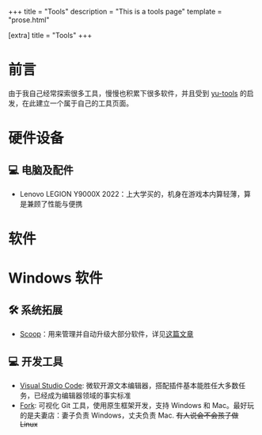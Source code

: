 +++
title = "Tools"
description = "This is a tools page"
template = "prose.html"

[extra]
title = "Tools"
+++

# 前言

由于我自己经常探索很多工具，慢慢也积累下很多软件，并且受到 [yu-tools](https://github.com/pseudoyu/yu-tools) 的启发，在此建立一个属于自己的工具页面。

# 硬件设备

## :computer: 电脑及配件

- Lenovo LEGION Y9000X 2022：上大学买的，机身在游戏本内算轻薄，算是兼顾了性能与便携

# 软件

# Windows 软件

## :hammer_and_wrench: 系统拓展

- [Scoop](https://scoop.sh/)：用来管理并自动升级大部分软件，详见[这篇文章](../posts/scoop)

## :computer: 开发工具

- [Visual Studio Code](https://code.visualstudio.com/): 微软开源文本编辑器，搭配插件基本能胜任大多数任务，已经成为编辑器领域的事实标准
- [Fork](https://fork.dev/): 可视化 Git 工具，使用原生框架开发，支持 Windows 和 Mac。最好玩的是夫妻店：妻子负责 Windows，丈夫负责 Mac. ~~有人说会不会孩子做 Linux~~

